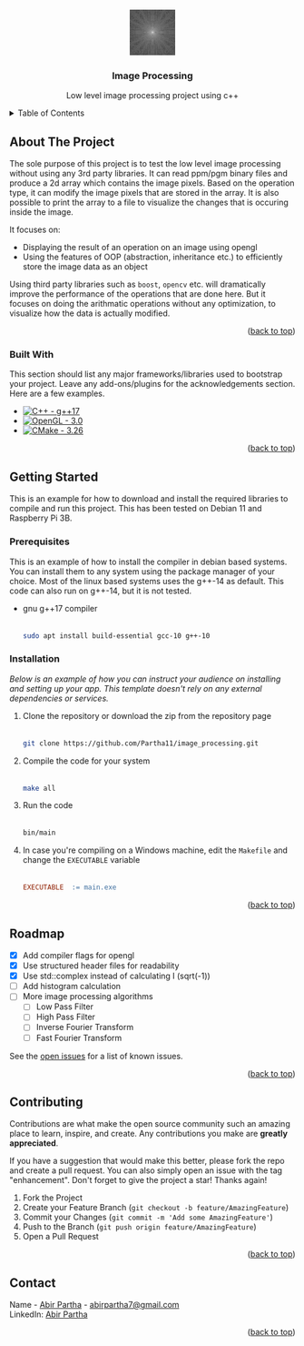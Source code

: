 <a name="readme-top"></a>

<!-- PROJECT LOGO -->
<br />
<div align="center">
  <a href="https://github.com/Partha11/image_processing">
    <img src="files/screenshots/logo.png" alt="Logo" width="80" height="80">
  </a>

  <h3 align="center">Image Processing</h3>

  <p align="center">
    Low level image processing project using c++
  </p>
</div>

<!-- TABLE OF CONTENTS -->
<details>
  <summary>Table of Contents</summary>
  <ol>
    <li>
      <a href="#about-the-project">Introduction</a>
      <ul>
        <li><a href="#built-with">Built With</a></li>
      </ul>
    </li>
    <li>
      <a href="#getting-started">Getting Started</a>
      <ul>
        <li><a href="#prerequisites">Prerequisites</a></li>
        <li><a href="#installation">Installation</a></li>
      </ul>
    </li>
    <li><a href="#roadmap">Roadmap</a></li>
    <li><a href="#contact">Contact</a></li>
  </ol>
</details>

<!-- ABOUT THE PROJECT -->

## About The Project

The sole purpose of this project is to test the low level image processing without using any 3rd party libraries. It can read ppm/pgm binary files and produce a 2d array which contains the image pixels. Based on the operation type, it can modify the image pixels that are stored in the array. It is also possible to print the array to a file to visualize the changes that is occuring inside the image.

It focuses on:

-   Displaying the result of an operation on an image using opengl
-   Using the features of OOP (abstraction, inheritance etc.) to efficiently store the image data as an object

Using third party libraries such as `boost`, `opencv` etc. will dramatically improve the performance of the operations that are done here. But it focuses on doing the arithmatic operations without any optimization, to visualize how the data is actually modified.

<p align="right">(<a href="#readme-top">back to top</a>)</p>

### Built With

This section should list any major frameworks/libraries used to bootstrap your project. Leave any add-ons/plugins for the acknowledgements section. Here are a few examples.

-   [![C++ - g++17][CPlusPlus]][CplusPlus-url]
-   [![OpenGL - 3.0][OpenGL]](https://)
-   [![CMake - 3.26][CMake]](https://)

<p align="right">(<a href="#readme-top">back to top</a>)</p>

<!-- GETTING STARTED -->

## Getting Started

This is an example for how to download and install the required libraries to compile and run this project. This has been tested on Debian 11 and Raspberry Pi 3B.

### Prerequisites

This is an example of how to install the compiler in debian based systems. You can install them to any system using the package manager of your choice. Most of the linux based systems uses the g++-14 as default. This code can also run on g++-14, but it is not tested.

-   gnu g++17 compiler<br /><br />
    ```sh
    sudo apt install build-essential gcc-10 g++-10
    ```

### Installation

_Below is an example of how you can instruct your audience on installing and setting up your app. This template doesn't rely on any external dependencies or services._

1. Clone the repository or download the zip from the repository page<br /><br />
    ```sh
    git clone https://github.com/Partha11/image_processing.git
    ```
2. Compile the code for your system<br /><br />
    ```sh
    make all
    ```
3. Run the code<br /><br />
    ```sh
    bin/main
    ```
4. In case you're compiling on a Windows machine, edit the `Makefile` and change the `EXECUTABLE` variable <br /><br />
    ```makefile
    EXECUTABLE  := main.exe
    ```

<p align="right">(<a href="#readme-top">back to top</a>)</p>

<!-- ROADMAP -->

## Roadmap

-   [x] Add compiler flags for opengl
-   [x] Use structured header files for readability
-   [x] Use std::complex instead of calculating I (sqrt(-1))
-   [ ] Add histogram calculation
-   [ ] More image processing algorithms
    -   [ ] Low Pass Filter
    -   [ ] High Pass Filter
    -   [ ] Inverse Fourier Transform
    -   [ ] Fast Fourier Transform

See the [open issues](https://github.com/Partha11/image_processing/issues) for a list of known issues.

<p align="right">(<a href="#readme-top">back to top</a>)</p>

<!-- CONTRIBUTING -->

## Contributing

Contributions are what make the open source community such an amazing place to learn, inspire, and create. Any contributions you make are **greatly appreciated**.

If you have a suggestion that would make this better, please fork the repo and create a pull request. You can also simply open an issue with the tag "enhancement".
Don't forget to give the project a star! Thanks again!

1. Fork the Project
2. Create your Feature Branch (`git checkout -b feature/AmazingFeature`)
3. Commit your Changes (`git commit -m 'Add some AmazingFeature'`)
4. Push to the Branch (`git push origin feature/AmazingFeature`)
5. Open a Pull Request

<p align="right">(<a href="#readme-top">back to top</a>)</p>

<!-- CONTACT -->

## Contact

Name - [Abir Partha](https://www.facebook.com/abir.partha.5/) - abirpartha7@gmail.com<br />
LinkedIn: [Abir Partha](https://www.linkedin.com/in/abir-partha/)

<p align="right">(<a href="#readme-top">back to top</a>)</p>

<!-- MARKDOWN LINKS & IMAGES -->

[product-screenshot]: files/screenshots/logo.png
[CPlusPlus]: https://img.shields.io/badge/C%2B%2B-g%2B%2B17-00599C?style=for-the-badge&logo=cplusplus&logoColor=fff
[CPlusPlus-url]: https://gcc.gnu.org/projects/cxx-status.html#cxx17
[CMake]: https://img.shields.io/badge/CMake-3.26-064F8C?style=for-the-badge&logo=cmake&logoColor=ffffff
[OpenGL]: https://img.shields.io/badge/OpenGL-3.0-5586A4?style=for-the-badge&logo=opengl&logoColor=fff
